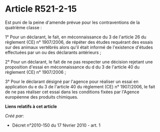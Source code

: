 # Article R521-2-15

Est puni de la peine d'amende prévue pour les contraventions de la quatrième classe :

1° Pour un déclarant, le fait, en méconnaissance du 3 de l'article 26 du règlement (CE) n° 1907/2006, de répéter des études
requérant des essais sur des animaux vertébrés alors qu'il était informé de l'existence d'études effectuées par un ou des
déclarants antérieurs ;

2° Pour un déclarant, le fait de ne pas respecter une décision rejetant une proposition d'essai en méconnaissance du d du 3
de l'article 40 du règlement (CE) n° 1907/2006 ;

3° Pour le déclarant désigné par l'agence pour réaliser un essai en application du e du 3 de l'article 40 du règlement (CE)
n° 1907/2006, le fait de ne pas réaliser cet essai dans les conditions fixées par l'Agence européenne des produits chimiques.

**Liens relatifs à cet article**

_Créé par_:

  - Décret n°2010-150 du 17 février 2010 - art. 1
